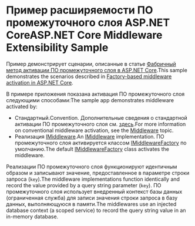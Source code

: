 # <a name="aspnet-core-middleware-extensibility-sample"></a><span data-ttu-id="796f4-101">Пример расширяемости ПО промежуточного слоя ASP.NET Core</span><span class="sxs-lookup"><span data-stu-id="796f4-101">ASP.NET Core Middleware Extensibility Sample</span></span>

<span data-ttu-id="796f4-102">Пример демонстрирует сценарии, описанные в статье [Фабричный метод активации ПО промежуточного слоя в ASP.NET Core](https://docs.microsoft.com/aspnet/core/fundamentals/middleware/middleware-extensibility).</span><span class="sxs-lookup"><span data-stu-id="796f4-102">This sample demonstrates the scenarios described in [Factory-based middleware activation in ASP.NET Core](https://docs.microsoft.com/aspnet/core/fundamentals/middleware/middleware-extensibility).</span></span>

<span data-ttu-id="796f4-103">В примере приложения показана активация ПО промежуточного слоя следующими способами:</span><span class="sxs-lookup"><span data-stu-id="796f4-103">The sample app demonstrates middleware activated by:</span></span>

* <span data-ttu-id="796f4-104">Стандартный.</span><span class="sxs-lookup"><span data-stu-id="796f4-104">Convention.</span></span> <span data-ttu-id="796f4-105">Дополнительные сведения о стандартной активации ПО промежуточного слоя см. [здесь](https://docs.microsoft.com/aspnet/core/fundamentals/middleware/).</span><span class="sxs-lookup"><span data-stu-id="796f4-105">For more information on conventional middleware activation, see the [Middleware](https://docs.microsoft.com/aspnet/core/fundamentals/middleware/) topic.</span></span>
* <span data-ttu-id="796f4-106">Реализация [IMiddleware](https://docs.microsoft.com/dotnet/api/microsoft.aspnetcore.http.imiddleware).</span><span class="sxs-lookup"><span data-stu-id="796f4-106">An [IMiddleware](https://docs.microsoft.com/dotnet/api/microsoft.aspnetcore.http.imiddleware) implementation.</span></span> <span data-ttu-id="796f4-107">ПО промежуточного слоя активируется классом [IMiddlewareFactory](https://docs.microsoft.com/dotnet/api/microsoft.aspnetcore.http.imiddlewarefactory) по умолчанию.</span><span class="sxs-lookup"><span data-stu-id="796f4-107">The default [IMiddlewareFactory](https://docs.microsoft.com/dotnet/api/microsoft.aspnetcore.http.imiddlewarefactory) class activates the middleware.</span></span>

<span data-ttu-id="796f4-108">Реализации ПО промежуточного слоя функционируют идентичным образом и записывают значение, предоставленное в параметре строки запроса (`key`).</span><span class="sxs-lookup"><span data-stu-id="796f4-108">The middleware implementations function identically and record the value provided by a query string parameter (`key`).</span></span> <span data-ttu-id="796f4-109">ПО промежуточного слоя использует внедренный контекст базы данных (ограниченная служба) для записи значения строки запроса в базу данных, выполняющуюся в памяти.</span><span class="sxs-lookup"><span data-stu-id="796f4-109">The middlewares use an injected database context (a scoped service) to record the query string value in an in-memory database.</span></span>
